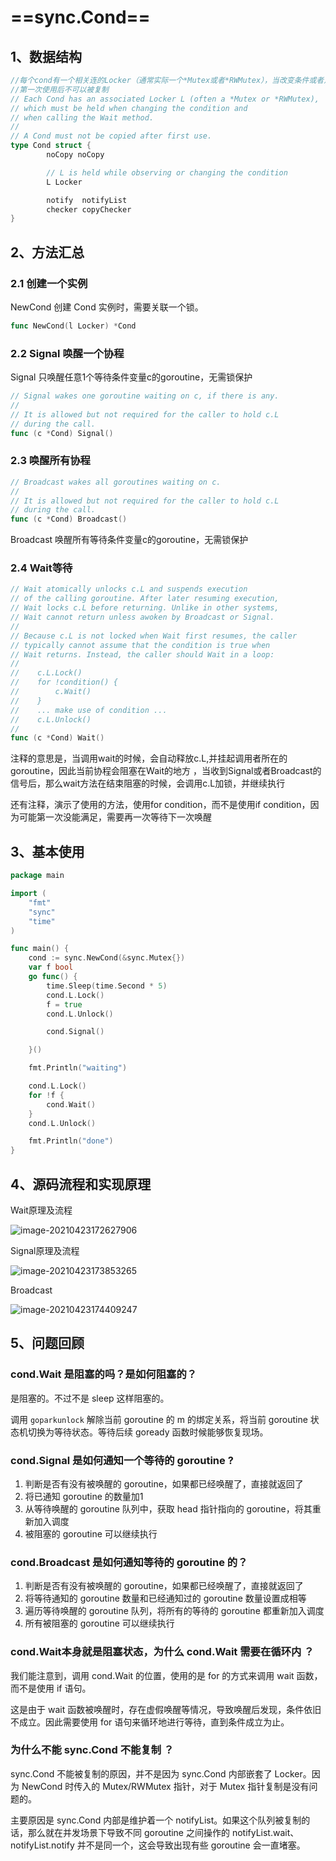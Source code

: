 # ==sync.Cond==

## 1、数据结构

```go
//每个cond有一个相关连的Locker（通常实际一个*Mutex或者*RWMutex），当改变条件或者点用wait方法时
//第一次使用后不可以被复制
// Each Cond has an associated Locker L (often a *Mutex or *RWMutex),
// which must be held when changing the condition and
// when calling the Wait method.
//
// A Cond must not be copied after first use.
type Cond struct {
        noCopy noCopy

        // L is held while observing or changing the condition
        L Locker

        notify  notifyList
        checker copyChecker
}
```

## 2、方法汇总

### 2.1 创建一个实例

NewCond 创建 Cond 实例时，需要关联一个锁。
```go
func NewCond(l Locker) *Cond
```

### 2.2 Signal 唤醒一个协程

Signal 只唤醒任意1个等待条件变量c的goroutine，无需锁保护
```go
// Signal wakes one goroutine waiting on c, if there is any.
//
// It is allowed but not required for the caller to hold c.L
// during the call.
func (c *Cond) Signal()
```

### 2.3 唤醒所有协程

```go
// Broadcast wakes all goroutines waiting on c.
//
// It is allowed but not required for the caller to hold c.L
// during the call.
func (c *Cond) Broadcast()
```
Broadcast 唤醒所有等待条件变量c的goroutine，无需锁保护

### 2.4 Wait等待

```go
// Wait atomically unlocks c.L and suspends execution
// of the calling goroutine. After later resuming execution,
// Wait locks c.L before returning. Unlike in other systems,
// Wait cannot return unless awoken by Broadcast or Signal.
//
// Because c.L is not locked when Wait first resumes, the caller
// typically cannot assume that the condition is true when
// Wait returns. Instead, the caller should Wait in a loop:
//
//    c.L.Lock()
//    for !condition() {
//        c.Wait()
//    }
//    ... make use of condition ...
//    c.L.Unlock()
//
func (c *Cond) Wait()
```

注释的意思是，当调用wait的时候，会自动释放c.L,并挂起调用者所在的goroutine，因此当前协程会阻塞在Wait的地方
，当收到Signal或者Broadcast的信号后，那么wait方法在结束阻塞的时候，会调用c.L加锁，并继续执行

还有注释，演示了使用的方法，使用for condition，而不是使用if condition，因为可能第一次没能满足，需要再一次等待下一次唤醒

## 3、基本使用

```go
package main

import (
	"fmt"
	"sync"
	"time"
)

func main() {
	cond := sync.NewCond(&sync.Mutex{})
	var f bool
	go func() {
		time.Sleep(time.Second * 5)
		cond.L.Lock()
		f = true
		cond.L.Unlock()

		cond.Signal()

	}()

	fmt.Println("waiting")

	cond.L.Lock()
	for !f {
		cond.Wait()
	}
	cond.L.Unlock()

	fmt.Println("done")
}
```



## 4、源码流程和实现原理

Wait原理及流程

![image-20210423172627906](readme.assets/image-20210423172627906.png)



Signal原理及流程

![image-20210423173853265](readme.assets/image-20210423173853265.png)



Broadcast

![image-20210423174409247](readme.assets/image-20210423174409247.png)





## 5、问题回顾

### cond.Wait 是阻塞的吗？是如何阻塞的？ 

是阻塞的。不过不是 sleep 这样阻塞的。

调用 `goparkunlock` 解除当前 goroutine 的 m 的绑定关系，将当前 goroutine 状态机切换为等待状态。等待后续 goready 函数时候能够恢复现场。

### cond.Signal 是如何通知一个等待的 goroutine ?

1. 判断是否有没有被唤醒的 goroutine，如果都已经唤醒了，直接就返回了
2. 将已通知 goroutine 的数量加1
3. 从等待唤醒的 goroutine 队列中，获取 head 指针指向的 goroutine，将其重新加入调度
4. 被阻塞的 goroutine 可以继续执行

### cond.Broadcast 是如何通知等待的 goroutine 的？

1. 判断是否有没有被唤醒的 goroutine，如果都已经唤醒了，直接就返回了
2. 将等待通知的 goroutine 数量和已经通知过的 goroutine 数量设置成相等
3. 遍历等待唤醒的 goroutine 队列，将所有的等待的 goroutine 都重新加入调度
4. 所有被阻塞的 goroutine 可以继续执行

### cond.Wait本身就是阻塞状态，为什么 cond.Wait 需要在循环内 ？

我们能注意到，调用 cond.Wait 的位置，使用的是 for 的方式来调用 wait 函数，而不是使用 if 语句。

这是由于 wait 函数被唤醒时，存在虚假唤醒等情况，导致唤醒后发现，条件依旧不成立。因此需要使用 for 语句来循环地进行等待，直到条件成立为止。



### 为什么不能 sync.Cond 不能复制 ？

sync.Cond 不能被复制的原因，并不是因为 sync.Cond 内部嵌套了 Locker。因为 NewCond 时传入的 Mutex/RWMutex 指针，对于 Mutex 指针复制是没有问题的。

主要原因是 sync.Cond 内部是维护着一个 notifyList。如果这个队列被复制的话，那么就在并发场景下导致不同 goroutine 之间操作的 notifyList.wait、notifyList.notify 并不是同一个，这会导致出现有些 goroutine 会一直堵塞。
